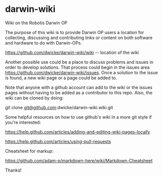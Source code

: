 darwin-wiki
===========

Wiki on the Robotis Darwin OP

The purpose of this wiki is to provide Darwin OP users a location for collecting, discussing and contributing links or content on both software and hardware to do with Darwin-OPs.

https://github.com/dwicke/darwin-wiki/wiki  -- location of the wiki

Another possible use could be a place to discuss problems and issues in order to develop solutions.  That process could begin in the issues area https://github.com/dwicke/darwin-wiki/issues.  Once a solution to the issue is found, a new wiki page or a page could be added to.

Note that anyone with a github account can add to the wiki or the issues pages without having to be added as a contributor to this repo.  Also, the wiki can be cloned by doing:

git clone git@github.com:dwicke/darwin-wiki.wiki.git

Some helpful resources on how to use github's wiki in a more git style if you're interested:

https://help.github.com/articles/adding-and-editing-wiki-pages-locally

https://help.github.com/articles/using-pull-requests

Cheatsheet for markup:

https://github.com/adam-p/markdown-here/wiki/Markdown-Cheatsheet

Thanks!
